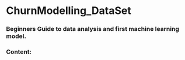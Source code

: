 # ChurnModelling_DataSet

### Beginners Guide to data analysis and first machine learning model.

### Content:
